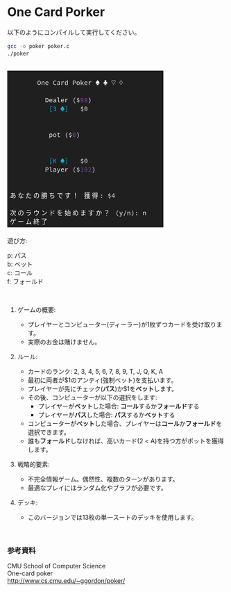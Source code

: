 # One Card Porker

以下のようにコンパイルして実行してください。
```sh
gcc -o poker poker.c
./poker
```
<br>

<div>
<img src="poker.png"/>
</div>

<br>
遊び方:

p: パス<br>
b: ベット<br>
c: コール<br>
f: フォールド<br>

<br>


1. ゲームの概要:
   - プレイヤーとコンピューター(ディーラー)が1枚ずつカードを受け取ります。
   - 実際のお金は賭けません。

2. ルール:
   - カードのランク: 2, 3, 4, 5, 6, 7, 8, 9, T, J, Q, K, A
   - 最初に両者が$1のアンティ(強制ベット)を支払います。
   - プレイヤーが先にチェック(**パス**)か$1を**ベット**します。
   - その後、コンピューターが以下の選択をします:
     - プレイヤーが**ベット**した場合: **コール**するか**フォールド**する
     - プレイヤーが**パス**した場合: **パス**するか**ベット**する
   - コンピューターが**ベット**した場合、プレイヤーは**コール**か**フォールド**を選択できます。
   - 誰も**フォールド**しなければ、高いカード(2 < A)を持つ方がポットを獲得します。

3. 戦略的要素:
   - 不完全情報ゲーム。偶然性、複数のターンがあります。
   - 最適なプレイにはランダム化やブラフが必要です。

4. デッキ:
   - このバージョンでは13枚の単一スートのデッキを使用します。

<br>

### 参考資料

CMU School of Computer Science<br>
One-card poker<br>
http://www.cs.cmu.edu/~ggordon/poker/

